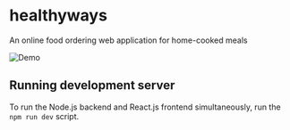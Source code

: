 # healthyways
An online food ordering web application for home-cooked meals

![Demo](https://imgur.com/J1ZK4yp.png)

## Running development server

To run the Node.js backend and React.js frontend simultaneously, run the `npm run dev` script.
